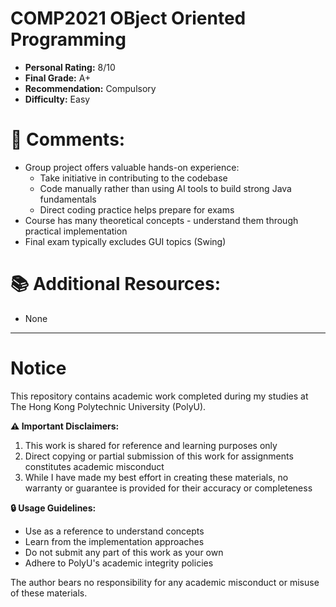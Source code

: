 # COMP2021 OBject Oriented Programming

- **Personal Rating:** 8/10
- **Final Grade:** A+
- **Recommendation:** Compulsory
- **Difficulty:** Easy
  
# 💭 Comments:
- Group project offers valuable hands-on experience:
  + Take initiative in contributing to the codebase
  + Code manually rather than using AI tools to build strong Java fundamentals
  + Direct coding practice helps prepare for exams
- Course has many theoretical concepts - understand them through practical implementation
- Final exam typically excludes GUI topics (Swing)

# 📚 Additional Resources:
- None

---

# Notice

This repository contains academic work completed during my studies at The Hong Kong Polytechnic University (PolyU). 

**⚠️ Important Disclaimers:**
1. This work is shared for reference and learning purposes only
2. Direct copying or partial submission of this work for assignments constitutes academic misconduct
3. While I have made my best effort in creating these materials, no warranty or guarantee is provided for their accuracy or completeness

**🔒 Usage Guidelines:**
- Use as a reference to understand concepts
- Learn from the implementation approaches
- Do not submit any part of this work as your own
- Adhere to PolyU's academic integrity policies

The author bears no responsibility for any academic misconduct or misuse of these materials.
